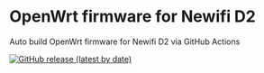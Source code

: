 # OpenWrt firmware for Newifi D2

Auto build OpenWrt firmware for Newifi D2 via GitHub Actions

[![GitHub release (latest by date)](https://img.shields.io/github/v/release/Thanf-code/Autouild-Newifi_D2?style=for-the-badge&label=Download)](https://github.com/Thanf-code/Autouild-Newifi_D2/releases/latest)
